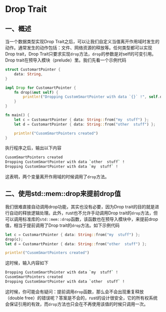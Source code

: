 # Drop Trait

## 一、概述

当一个数据类型实现Drop Trait之后，可以让我们自定义当值离开作用域时发生的动作。通常发生的动作包括：文件、网络资源的释放等。任何类型都可以实现Drop trait，Drop Trait只要求实现`drop`方法，`drop`的参数是对self的可变引用。Drop trait在预导入模块（prelude）里。我们先看一个示例代码

```rust
struct CustomartPointer {
    data: String,
}

impl Drop for CustomartPointer {
    fn drop(&mut self) {
        println!("Dropping CustomSmartPointer with data `{}` !", self.data)
    }
}

fn main() {
    let c = CustomartPointer { data: String::from("my  stuff") };
    let d = CustomartPointer { data: String::from("other  stuff") };

    println!("CusomSmartPointers created")
}
```

执行程序之后，输出以下内容

```bash
CusomSmartPointers created
Dropping CustomSmartPointer with data `other  stuff` !
Dropping CustomSmartPointer with data `my  stuff` !
```

这表明，两个变量离开作用域的时候调用了`drop`方法。

## 二、使用std::mem::drop来提前drop值

我们很难直接自动调用drop功能，其实也没有必要，因为Drop trait的目的就是进行自动的释放逻辑处理。此外，rust也不允许手动调用Drop trait的`drop`方法，但可以调用标准库的`std::mem::drop`函数，该函数也在预导入模块中，来提前drop值，相当于提前调用了Drop trait的`drop`方法。如下示例代码

```rust
let c = CustomartPointer { data: String::from("my  stuff") };
drop(c);
let d = CustomartPointer { data: String::from("other  stuff") };

println!("CusomSmartPointers created")
```

这时候，输入内容如下

```bash
Dropping CustomSmartPointer with data `my  stuff` !
CusomSmartPointers created
Dropping CustomSmartPointer with data `other  stuff` !
```

这时候，你可能会有疑问：提前调用`drop`函数，那么会不会出现重复释放（double free）的错误呢？答案是不会的，rust的设计很安全，它的所有权系统会保证引用的有效，而`drop`方法也只会在不再使用该值的时候只调用一次。

